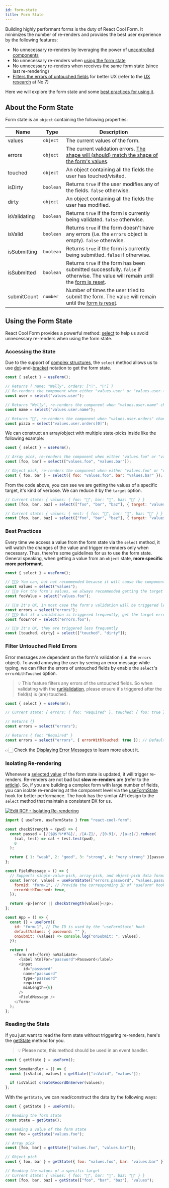 ```yaml
---
id: form-state
title: Form State
---
```


Building highly performant forms is the duty of React Cool Form. It minimizes the number of re-renders and provides the best user experience by the following features:

- No unnecessary re-renders by leveraging the power of [uncontrolled components](https://reactjs.org/docs/uncontrolled-components.html)
- No unnecessary re-renders when [using the form state](#using-the-form-state)
- No unnecessary re-renders when receives the same form state (since last re-rendering)
- [Filters the errors of untouched fields](#filter-untouched-field-errors) for better UX (refer to the [UX research](https://www.nngroup.com/articles/errors-forms-design-guidelines) at No.7)

Here we will explore the form state and some [best practices for using it](#best-practices).

## About the Form State

Form state is an `object` containing the following properties:

| Name         | Type      | Description                                                                                                                                      |
| ------------ | --------- | ------------------------------------------------------------------------------------------------------------------------------------------------ |
| values       | `object`  | The current values of the form.                                                                                                                  |
| errors       | `object`  | The current validation errors. [The shape will (should) match the shape of the form's values](./validation-guide#how-to-run).                    |
| touched      | `object`  | An object containing all the fields the user has touched/visited.                                                                                |
| isDirty      | `boolean` | Returns `true` if the user modifies any of the fields. `false` otherwise.                                                                        |
| dirty        | `object`  | An object containing all the fields the user has modified.                                                                                       |
| isValidating | `boolean` | Returns `true` if the form is currently being validated. `false` otherwise.                                                                      |
| isValid      | `boolean` | Returns `true` if the form doesn't have any errors (i.e. the `errors` object is empty). `false` otherwise.                                       |
| isSubmitting | `boolean` | Returns `true` if the form is currently being submitted. `false` if otherwise.                                                                   |
| isSubmitted  | `boolean` | Returns `true` if the form has been submitted successfully. `false` if otherwise. The value will remain until the [form is reset](./reset-form). |
| submitCount  | `number`  | Number of times the user tried to submit the form. The value will remain until the [form is reset](./reset-form).                                |

## Using the Form State

React Cool Form provides a powerful method: [select](../api-reference/use-form#select) to help us avoid unnecessary re-renders when using the form state.

### Accessing the State

Due to the support of [complex structures](./complex-structures), the `select` method allows us to use [dot](https://developer.mozilla.org/en-US/docs/Web/JavaScript/Reference/Operators/Property_accessors#Dot_notation)-and-[bracket](https://developer.mozilla.org/en-US/docs/Web/JavaScript/Reference/Operators/Property_accessors#Bracket_notation) notation to get the form state.

```js
const { select } = useForm();

// Returns { name: "Welly", orders: ["🍕", "🥤"] }
// Re-renders the component when either "values.user" or "values.user.<property>" changes
const user = select("values.user");

// Returns "Welly", re-renders the component when "values.user.name" changes
const name = select("values.user.name");

// Returns "🍕", re-renders the component when "values.user.orders" changes
const pizza = select("values.user.orders[0]");
```

We can construct an array/object with multiple state-picks inside like the following example:

```js
const { select } = useForm();

// Array pick, re-renders the component when either "values.foo" or "values.bar" changes
const [foo, bar] = select(["values.foo", "values.bar"]);

// Object pick, re-renders the component when either "values.foo" or "values.bar" changes
const { foo, bar } = select({ foo: "values.foo", bar: "values.bar" });
```

From the code above, you can see we are getting the values of a specific target, it's kind of verbose. We can reduce it by the `target` option.

<!-- prettier-ignore-start -->
```js
// Current state: { values: { foo: "🍎", bar: "🥝", baz: "🍋" } }
const [foo, bar, baz] = select(["foo", "bar", "baz"], { target: "values" });

// Current state: { values: { nest: { foo: "🍎", bar: "🥝", baz: "🍋" } } }
const [foo, bar, baz] = select(["foo", "bar", "baz"], { target: "values.nest" });
```
<!-- prettier-ignore-end -->

### Best Practices

Every time we access a value from the form state via the `select` method, it will watch the changes of the value and trigger re-renders only when necessary. Thus, there're some guidelines for us to use the form state. General speaking, when getting a value from an `object` state, **more specific more performant**.

```js
const { select } = useForm();

// 🙅🏻‍♀️ You can, but not recommended because it will cause the component to update on every value change
const values = select("values");
// 🙆🏻‍♀️ For the form's values, we always recommended getting the target value as specific as possible
const fooValue = select("values.foo");

// 🙆🏻‍♀️ It's OK, in most case the form's validation will be triggered less frequently
const errors = select("errors");
// 🙆🏻‍♀️ But if a validation is triggered frequently, get the target error instead
const fooError = select("errors.foo");

// 🙆🏻‍♀️ It's OK, they are triggered less frequently
const [touched, dirty] = select(["touched", "dirty"]);
```

### Filter Untouched Field Errors

Error messages are dependent on the form's validation (i.e. the `errors` object). To avoid annoying the user by seeing an error message while typing, we can filter the errors of untouched fields by enable the `select`'s `errorWithTouched` option.

> 💡 This feature filters any errors of the untouched fields. So when validating with the [runValidation](../api-reference/use-form#runvalidation), please ensure it's triggered after the field(s) is (are) touched.

```js
const { select } = useForm();

// Current state: { errors: { foo: "Required" }, touched: { foo: true } }

// Returns {}
const errors = select("errors");

// Returns { foo: "Required" }
const errors = select("errors", { errorWithTouched: true }); // Default is "false"
```

👉🏻 Check the [Displaying Error Messages](./validation-guide#displaying-error-messages) to learn more about it.

### Isolating Re-rendering

Whenever a [selected value](#accessing-the-state) of the form state is updated, it will trigger re-renders. Re-renders are not bad but **slow re-renders** are (refer to the [article](https://kentcdodds.com/blog/fix-the-slow-render-before-you-fix-the-re-render#unnecessary-re-renders)). So, if you are building a complex form with large number of fields, you can isolate re-rendering at the component level via the [useFormState](../api-reference/use-form-state) hook for better performance. The hook has the similar API design to the `select` method that maintain a consistent DX for us.

[![Edit RCF - Isolating Re-rendering](https://codesandbox.io/static/img/play-codesandbox.svg)](https://codesandbox.io/s/intelligent-banach-uqxyx?fontsize=14&hidenavigation=1&theme=dark)

```js
import { useForm, useFormState } from "react-cool-form";

const checkStrength = (pwd) => {
  const passed = [/[$@$!%*#?&]/, /[A-Z]/, /[0-9]/, /[a-z]/].reduce(
    (cal, test) => cal + test.test(pwd),
    0
  );

  return { 1: "weak", 2: "good", 3: "strong", 4: "very strong" }[passed];
};

const FieldMessage = () => {
  // Supports single-value-pick, array-pick, and object-pick data formats
  const [error, value] = useFormState(["errors.password", "values.password"], {
    formId: "form-1", // Provide the corresponding ID of "useForm" hook
    errorWithTouched: true,
  });

  return <p>{error || checkStrength(value)}</p>;
};

const App = () => {
  const {} = useForm({
    id: "form-1", // The ID is used by the "useFormState" hook
    defaultValues: { password: "" },
    onSubmit: (values) => console.log("onSubmit: ", values),
  });

  return (
    <form ref={form} noValidate>
      <label htmlFor="password">Password</label>
      <input
        id="password"
        name="password"
        type="password"
        required
        minLength={6}
      />
      <FieldMessage />
    </form>
  );
};
```

### Reading the State

If you just want to read the form state without triggering re-renders, here's the [getState](../api-reference/use-form#getstate) method for you.

> 💡 Please note, this method should be used in an event handler.

```js {4}
const { getState } = useForm();

const SomeHandler = () => {
  const [isValid, values] = getState(["isValid", "values"]);

  if (isValid) createRecordOnServer(values);
};
```

With the `getState`, we can read/construct the data by the following ways:

```js
const { getState } = useForm();

// Reading the form state
const state = getState();

// Reading a value of the form state
const foo = getState("values.foo");

// Array pick
const [foo, bar] = getState(["values.foo", "values.bar"]);

// Object pick
const { foo, bar } = getState({ foo: "values.foo", bar: "values.bar" });

// Reading the values of a specific target
// Current state: { values: { foo: "🍎", bar: "🥝", baz: "🍋" } }
const [foo, bar, baz] = getState(["foo", "bar", "baz"], "values");
```

